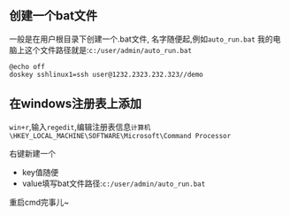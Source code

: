 ## 创建一个bat文件

一般是在用户根目录下创建一个.bat文件, 名字随便起,例如`auto_run.bat`
我的电脑上这个文件路径就是:`c:/user/admin/auto_run.bat`
```shell
@echo off
doskey sshlinux1=ssh user@1232.2323.232.323//demo
```

## 在windows注册表上添加

`win+r`,输入`regedit`,编辑注册表信息`计算机\HKEY_LOCAL_MACHINE\SOFTWARE\Microsoft\Command Processor`

右键新建一个
* key值随便
* value填写bat文件路径:`c:/user/admin/auto_run.bat`

重启cmd完事儿~


